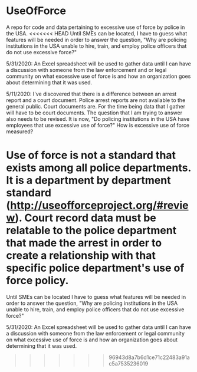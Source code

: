 # UseOfForce
A repo for code and data pertaining to excessive use of force by police in the USA.
<<<<<<< HEAD
Until SMEs can be located, I have to guess what features will be needed in order to answer the question, "Why are policing institutions in the USA unable to hire, train, and employ police officers that do not use excessive force?"

5/31/2020: An Excel spreadsheet will be used to gather data until I can have a discussion with someone from the law enforcement and or legal community on what excessive use of force is and how an organization goes about determining that it was used.

5/11/2020: I've discovered that there is a difference between an arrest report and a court document. Police arrest reports are not available to the general public. Court documents are. For the time being data that I gather 
will have to be court documents. The question that I am trying to answer also needs to be revised. It is now, "Do policing institutions in the USA have employees that use excessive use of force?" How is excessive use of force measured?

Use of force is not a standard that exists among all police departments. It is a department by department standard (http://useofforceproject.org/#review). 
Court record data must be relatable to the police department that made the arrest in order to create a relationship with that specific police department's use of force policy.
=======
Until SMEs can be located I have to guess what features will be needed in order to answer the question, "Why are policing institutions in the USA unable to hire, train, and employ police officers that do not use excessive force?"

5/31/2020: An Excel spreadsheet will be used to gather data until I can have a discussion with someone from the law enforcement or legal community on what excessive use of force is and how an organization goes about determining that it was used.
>>>>>>> 96943d8a7b6d1ce71c22483a91ac5a7535236019


